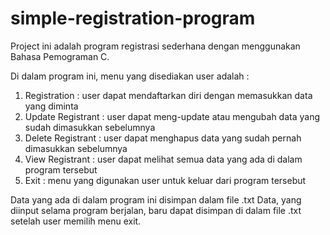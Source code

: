 # simple-registration-program

Project ini adalah program registrasi sederhana dengan menggunakan Bahasa Pemograman C.

Di dalam program ini, menu yang disediakan user adalah :
1. Registration : user dapat mendaftarkan diri dengan memasukkan data yang diminta
2. Update Registrant : user dapat meng-update atau mengubah data yang sudah dimasukkan sebelumnya
3. Delete Registrant : user dapat menghapus data yang sudah pernah dimasukkan sebelumnya
4. View Registrant : user dapat melihat semua data yang ada di dalam program tersebut
5. Exit : menu yang digunakan user untuk keluar dari program tersebut

Data yang ada di dalam program ini disimpan dalam file .txt
Data, yang diinput selama program berjalan, baru dapat disimpan di dalam file .txt setelah user
memilih menu exit.
